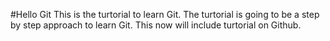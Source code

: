 #Hello Git
This is the turtorial to learn Git.
The turtorial is going to be a step by step approach to learn Git.
This now will include turtorial on Github.
